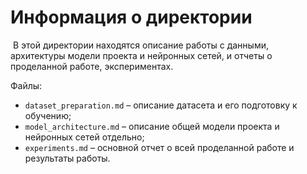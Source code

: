 # Информация о директории

​	В этой директории находятся описание работы с данными, архитектуры модели проекта и нейронных сетей, и отчеты о проделанной работе, экспериментах.

Файлы:

* `dataset_preparation.md` – описание датасета и его подготовку к обучению;
* `model_architecture.md` – описание общей модели проекта и нейронных сетей отдельно;
* `experiments.md` – основной отчет о всей проделанной работе и результаты работы.

